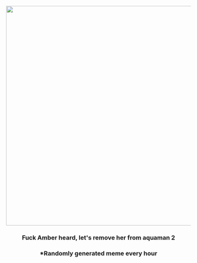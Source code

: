 <p align="center">
        <img src="https://i.redd.it/mjqluych19x81.png" width="600" height="600">
        </p>
        <h3 align="center">Fuck Amber heard, let's remove her from aquaman 2</h3>
        <h3 align="center">*Randomly generated meme every hour</h3>
    